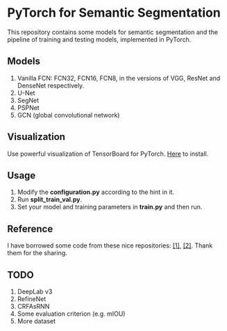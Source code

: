 # PyTorch for Semantic Segmentation
This repository contains some models for semantic segmentation and the pipeline of training and testing models, 
implemented in PyTorch.

## Models
1. Vanilla FCN: FCN32, FCN16, FCN8, in the versions of VGG, ResNet and DenseNet respectively.
2. U-Net
3. SegNet
4. PSPNet
5. GCN (global convolutional network)

## Visualization
Use powerful visualization of TensorBoard for PyTorch. [Here](https://github.com/lanpa/tensorboard-pytorch)  to install.

## Usage
1. Modify the **configuration.py** according to the hint in it.
2. Run **split_train_val.py**.
3. Set your model and training parameters in **train.py** and then run.

## Reference
I have borrowed some code from these nice repositories: [[1]](https://github.com/bodokaiser/piwise),
[[2]](https://github.com/ycszen/pytorch-ss). Thank them for the sharing.

## TODO
1. DeepLab v3
2. RefineNet
3. CRFAsRNN
4. Some evaluation criterion (e.g. mIOU)
5. More dataset
